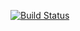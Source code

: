 [![Build Status](https://travis-ci.org/Katechichkun/Test1.svg?branch=master)](https://travis-ci.org/Katechichkun/Test1)